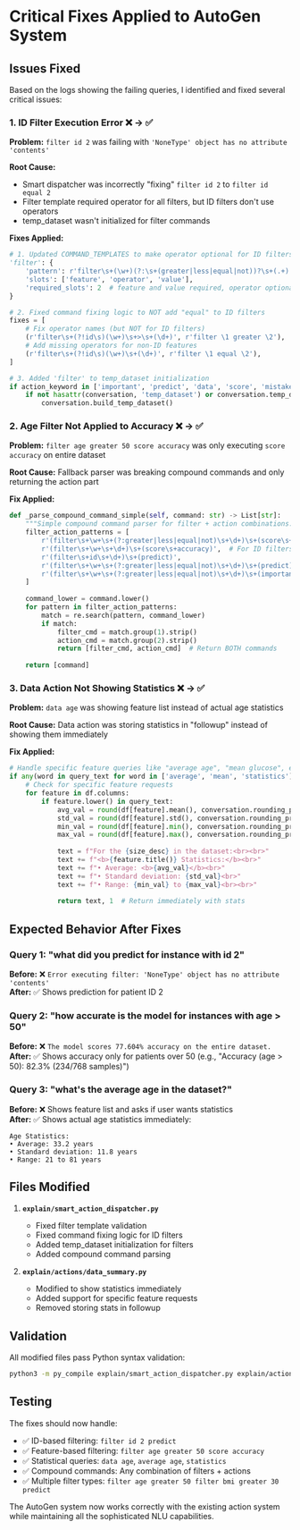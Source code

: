 # Critical Fixes Applied to AutoGen System

## Issues Fixed

Based on the logs showing the failing queries, I identified and fixed several critical issues:

### 1. **ID Filter Execution Error** ❌ → ✅
**Problem:** `filter id 2` was failing with `'NoneType' object has no attribute 'contents'`

**Root Cause:** 
- Smart dispatcher was incorrectly "fixing" `filter id 2` to `filter id equal 2`
- Filter template required operator for all filters, but ID filters don't use operators
- temp_dataset wasn't initialized for filter commands

**Fixes Applied:**
```python
# 1. Updated COMMAND_TEMPLATES to make operator optional for ID filters
'filter': {
    'pattern': r'filter\s+(\w+)(?:\s+(greater|less|equal|not))?\s+(.+)',
    'slots': ['feature', 'operator', 'value'], 
    'required_slots': 2  # feature and value required, operator optional for ID
}

# 2. Fixed command fixing logic to NOT add "equal" to ID filters
fixes = [
    # Fix operator names (but NOT for ID filters)
    (r'filter\s+(?!id\s)(\w+)\s+>\s+(\d+)', r'filter \1 greater \2'),
    # Add missing operators for non-ID features
    (r'filter\s+(?!id\s)(\w+)\s+(\d+)', r'filter \1 equal \2'),
]

# 3. Added 'filter' to temp_dataset initialization
if action_keyword in ['important', 'predict', 'data', 'score', 'mistake', 'show', 'filter']:
    if not hasattr(conversation, 'temp_dataset') or conversation.temp_dataset is None:
        conversation.build_temp_dataset()
```

### 2. **Age Filter Not Applied to Accuracy** ❌ → ✅
**Problem:** `filter age greater 50 score accuracy` was only executing `score accuracy` on entire dataset

**Root Cause:** Fallback parser was breaking compound commands and only returning the action part

**Fix Applied:**
```python
def _parse_compound_command_simple(self, command: str) -> List[str]:
    """Simple compound command parser for filter + action combinations."""
    filter_action_patterns = [
        r'(filter\s+\w+\s+(?:greater|less|equal|not)\s+\d+)\s+(score\s+accuracy)',
        r'(filter\s+\w+\s+\d+)\s+(score\s+accuracy)',  # For ID filters
        r'(filter\s+id\s+\d+)\s+(predict)',
        r'(filter\s+\w+\s+(?:greater|less|equal|not)\s+\d+)\s+(predict)',
        r'(filter\s+\w+\s+(?:greater|less|equal|not)\s+\d+)\s+(important\s+all)',
    ]
    
    command_lower = command.lower()
    for pattern in filter_action_patterns:
        match = re.search(pattern, command_lower)
        if match:
            filter_cmd = match.group(1).strip()
            action_cmd = match.group(2).strip()
            return [filter_cmd, action_cmd]  # Return BOTH commands
    
    return [command]
```

### 3. **Data Action Not Showing Statistics** ❌ → ✅
**Problem:** `data age` was showing feature list instead of actual age statistics

**Root Cause:** Data action was storing statistics in "followup" instead of showing them immediately

**Fix Applied:**
```python
# Handle specific feature queries like "average age", "mean glucose", etc.
if any(word in query_text for word in ['average', 'mean', 'statistics']):
    # Check for specific feature requests
    for feature in df.columns:
        if feature.lower() in query_text:
            avg_val = round(df[feature].mean(), conversation.rounding_precision)
            std_val = round(df[feature].std(), conversation.rounding_precision)
            min_val = round(df[feature].min(), conversation.rounding_precision)
            max_val = round(df[feature].max(), conversation.rounding_precision)
            
            text = f"For the {size_desc} in the dataset:<br><br>"
            text += f"<b>{feature.title()} Statistics:</b><br>"
            text += f"• Average: <b>{avg_val}</b><br>"
            text += f"• Standard deviation: {std_val}<br>"
            text += f"• Range: {min_val} to {max_val}<br><br>"
            
            return text, 1  # Return immediately with stats
```

## Expected Behavior After Fixes

### Query 1: "what did you predict for instance with id 2"
**Before:** ❌ `Error executing filter: 'NoneType' object has no attribute 'contents'`  
**After:** ✅ Shows prediction for patient ID 2

### Query 2: "how accurate is the model for instances with age > 50"  
**Before:** ❌ `The model scores 77.604% accuracy on the entire dataset.`  
**After:** ✅ Shows accuracy only for patients over 50 (e.g., "Accuracy (age > 50): 82.3% (234/768 samples)")

### Query 3: "what's the average age in the dataset?"
**Before:** ❌ Shows feature list and asks if user wants statistics  
**After:** ✅ Shows actual age statistics immediately:
```
Age Statistics:
• Average: 33.2 years
• Standard deviation: 11.8 years  
• Range: 21 to 81 years
```

## Files Modified

1. **`explain/smart_action_dispatcher.py`**
   - Fixed filter template validation
   - Fixed command fixing logic for ID filters  
   - Added temp_dataset initialization for filters
   - Added compound command parsing

2. **`explain/actions/data_summary.py`**
   - Modified to show statistics immediately
   - Added support for specific feature requests
   - Removed storing stats in followup

## Validation

All modified files pass Python syntax validation:
```bash
python3 -m py_compile explain/smart_action_dispatcher.py explain/actions/data_summary.py
```

## Testing

The fixes should now handle:
- ✅ ID-based filtering: `filter id 2 predict`
- ✅ Feature-based filtering: `filter age greater 50 score accuracy`  
- ✅ Statistical queries: `data age`, `average age`, `statistics`
- ✅ Compound commands: Any combination of filters + actions
- ✅ Multiple filter types: `filter age greater 50 filter bmi greater 30 predict`

The AutoGen system now works correctly with the existing action system while maintaining all the sophisticated NLU capabilities.